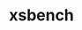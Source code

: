 ---
title: "xsbench"
layout: cache
categories: [package, v0.20.3]
meta: {"versions": ["20"], "compilers": ["gcc@=7.3.1"], "oss": ["amzn2"], "platforms": ["linux"], "targets": ["aarch64", "neoverse_n1", "x86_64_v3"], "stacks": ["aws-ahug", "aws-ahug-aarch64", "root"], "num_specs": 3, "num_specs_by_stack": {"aws-ahug-aarch64": 2, "root": 3, "aws-ahug": 1}}
spec_details: [{"hash": "hqva65fmwg55mhfsitbsme23jnhkspxi", "compiler": "gcc@=7.3.1", "versions": ["20"], "os": "amzn2", "platform": "linux", "target": "aarch64", "variants": ["build_system=makefile", "~cuda", "+mpi", "+openmp"], "stacks": ["aws-ahug-aarch64", "root"], "size": "-", "tarball": "https://binaries.spack.io/v0.20.3/build_cache/linux-amzn2-aarch64/gcc-7.3.1/xsbench-20/linux-amzn2-aarch64-gcc-7.3.1-xsbench-20-hqva65fmwg55mhfsitbsme23jnhkspxi.spack"}, {"hash": "nktaiqdcyrlteozxcz3qz6wxlwlosrvc", "compiler": "gcc@=7.3.1", "versions": ["20"], "os": "amzn2", "platform": "linux", "target": "neoverse_n1", "variants": ["build_system=makefile", "~cuda", "+mpi", "+openmp"], "stacks": ["aws-ahug-aarch64", "root"], "size": "-", "tarball": "https://binaries.spack.io/v0.20.3/build_cache/linux-amzn2-neoverse_n1/gcc-7.3.1/xsbench-20/linux-amzn2-neoverse_n1-gcc-7.3.1-xsbench-20-nktaiqdcyrlteozxcz3qz6wxlwlosrvc.spack"}, {"hash": "lzwd5el3r3b3gpc6qhzjfosnxrifnv56", "compiler": "gcc@=7.3.1", "versions": ["20"], "os": "amzn2", "platform": "linux", "target": "x86_64_v3", "variants": ["build_system=makefile", "~cuda", "+mpi", "+openmp"], "stacks": ["root", "aws-ahug"], "size": "-", "tarball": "https://binaries.spack.io/v0.20.3/build_cache/linux-amzn2-x86_64_v3/gcc-7.3.1/xsbench-20/linux-amzn2-x86_64_v3-gcc-7.3.1-xsbench-20-lzwd5el3r3b3gpc6qhzjfosnxrifnv56.spack"}]
---